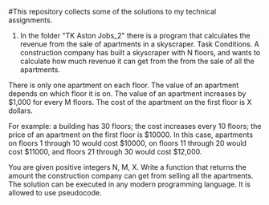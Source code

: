 #This repository collects some of the solutions to my technical assignments.




1. In the folder "TK Aston Jobs_2" there is a program that calculates the revenue from the sale of apartments in a skyscraper.
Task Conditions.
A construction company has built a skyscraper with N floors, and wants to calculate how much revenue it can get from the
from the sale of all the apartments.

There is only one apartment on each floor.
The value of an apartment depends on which floor it is on.
The value of an apartment increases by $1,000 for every M floors.
The cost of the apartment on the first floor is X dollars.

For example: a building has 30 floors; the cost increases every 10 floors; the price of an apartment on the first floor is $10000.
In this case, apartments on floors 1 through 10 would cost $10000, on floors 11 through 20 would cost $11000,
 and floors 21 through 30 would cost $12,000.

You are given positive integers N, M, X.
Write a function that returns the amount the construction company can get from selling all the apartments.
The solution can be executed in any modern programming language. It is allowed to use pseudocode.
